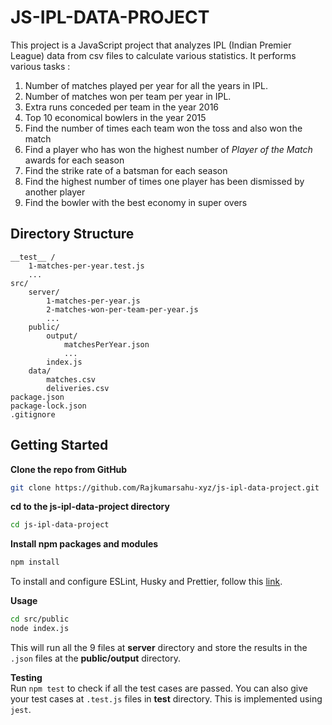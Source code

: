 # JS-IPL-DATA-PROJECT
This project is a JavaScript project that analyzes IPL (Indian Premier League) data from csv files to calculate various statistics. It performs various tasks :  
1. Number of matches played per year for all the years in IPL.
2. Number of matches won per team per year in IPL.
3. Extra runs conceded per team in the year 2016
4. Top 10 economical bowlers in the year 2015
5. Find the number of times each team won the toss and also won the match
6. Find a player who has won the highest number of *Player of the Match* awards for each season
7. Find the strike rate of a batsman for each season
8. Find the highest number of times one player has been dismissed by another player
9. Find the bowler with the best economy in super overs

## Directory Structure
```
__test__ /
    1-matches-per-year.test.js
    ...
src/
    server/
        1-matches-per-year.js
        2-matches-won-per-team-per-year.js
        ...
    public/
        output/
            matchesPerYear.json
            ...
        index.js
    data/
        matches.csv
        deliveries.csv
package.json
package-lock.json
.gitignore
```

## Getting Started  

**Clone the repo from GitHub**  
```bash
git clone https://github.com/Rajkumarsahu-xyz/js-ipl-data-project.git
```

**cd to the js-ipl-data-project directory**
```bash
cd js-ipl-data-project
```

**Install npm packages and modules**
```bash
npm install
```
To install and configure ESLint, Husky and Prettier, follow this [link](https://dev.to/ruppysuppy/automatically-format-your-code-on-git-commit-using-husky-eslint-prettier-in-9-minutes-45eg).

**Usage**
```bash
cd src/public
node index.js
```
This will run all the 9 files at **server** directory and store the results in the ```.json``` files at the **public/output** directory.

**Testing**  
Run ```npm test``` to check if all the test cases are passed. You can also give your test cases at ```.test.js``` files in **__test__** directory. This is implemented using ```jest```.
